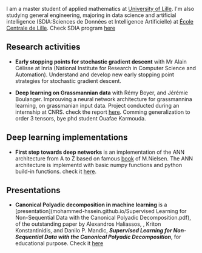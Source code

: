 I am a master student of applied mathematics at [University of Lille](https://fr.wikipedia.org/wiki/Universit%C3%A9_de_Lille). I'm also studying general engineering, majoring in data science and artificial intelligence (SDIA:Sciences de Données et Intelligence Artificielle) at [École Centrale de Lille](https://fr.wikipedia.org/wiki/%C3%89cole_centrale_de_Lille). Check SDIA program [here](http://pierrechainais.ec-lille.fr/Centrale/Option_DAD/Accueil.html) 


## Research activities
* **Early stopping points for stochastic gradient descent** with Mr Alain Célisse at Inria (National Institute for Research in Computer Science and Automation). Understand and develop new early stopping point strategies for stochastic gradient descent.

* **Deep learning on Grassmannian data** with Rémy Boyer, and Jérémie Boulanger. Improuving a neural network architecture for grassmannina learning, on grassmanian input data. Project conducted during an internship at CNRS. check the report [here](mohammed-hssein.github.io/internship.pdf). Comming generalization to order 3 tensors, bye phd student Ouafae Karmouda.

## Deep learning implementations
* **First step towards deep networks** is an implementation of the ANN architecture from A to Z based on famous [book](http://neuralnetworksanddeeplearning.com) of M.Nielsen. The ANN architecture is implementd with basic numpy functions and python build-in functions. check it [here](https://github.com/Mohammed-Hssein/Deep-Learning-Architecture).

## Presentations
* **Canonical Polyadic decomposition in machine learning** is a [presentation](mohammed-hssein.github.io/Supervised Learning for Non-Sequential Data with the Canonical Polyadic Decomposition.pdf), of the outstanding paper by Alexandros Haliassos,
, Kriton Konstantinidis, and Danilo P. Mandic, ***Supervised Learning for Non-Sequential Data with the Canonical Polyadic Decomposition***, for educational purpose. Check it [here](https://arxiv.org/pdf/2001.10109.pdf)
